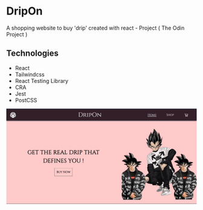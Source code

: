 # DripOn
A shopping website to buy 'drip' created with react -  Project ( The Odin Project )

## Technologies
 - React
 - Tailwindcss
 - React Testing Library
 - CRA
 - Jest
 - PostCSS

![Preview](https://github.com/Tribhuwan-Joshi/dripOn/blob/main/public/Preview.png)
